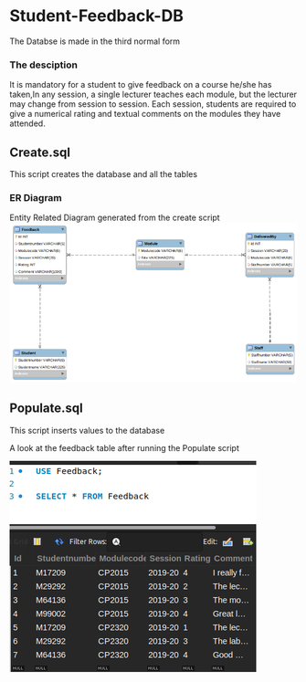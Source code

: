# Student-Feedback-DB
The Databse is made in the third normal form

### The desciption
It is mandatory for a student to give feedback on a course he/she has taken,In any session, a single lecturer teaches each module, but the lecturer may change from session to session. Each
session, students are required to give a numerical rating and textual comments on the modules they have attended.
## Create.sql
This script creates the database and all the tables

### ER Diagram
Entity Related Diagram generated from the create script
![ER Diagram](https://github.com/sire-ambrose/Student-Feedback-DB/blob/main/feedback.png)

## Populate.sql
This script inserts values to the database

A look at the feedback table after running the Populate script

![feedback](https://github.com/sire-ambrose/Student-Feedback-DB/blob/main/Screenshot%20from%202021-12-06%2006-21-16.png)
